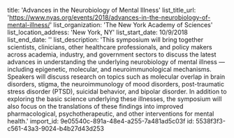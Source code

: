 title: 'Advances in the Neurobiology of Mental Illness'
list_title_url: 'https://www.nyas.org/events/2018/advances-in-the-neurobiology-of-mental-illness/'
list_organization: 'The New York Academy of Sciences'
list_location_address: 'New York, NY'
list_start_date: 10/9/2018
list_end_date: ''
list_description: 'This symposium will bring together scientists, clinicians, other healthcare professionals, and policy makers across academia, industry, and government sectors to discuss the latest advances in understanding the underlying neurobiology of mental illness ­— including epigenetic, molecular, and neuroimmunological mechanisms. Speakers will discuss research on topics such as molecular overlap in brain disorders, stigma, the neuroimmunology of mood disorders, post-traumatic stress disorder (PTSD), suicidal behavior, and bipolar disorder. In addition to exploring the basic science underlying these illnesses, the symposium will also focus on the translations of these findings into improved pharmacological, psychotherapeutic, and other interventions for mental health.'
import_id: 9e05540c-891a-48e4-a255-7a481ad5c03f
id: 5538f3f3-c561-43a3-9024-b4b27d43d253
